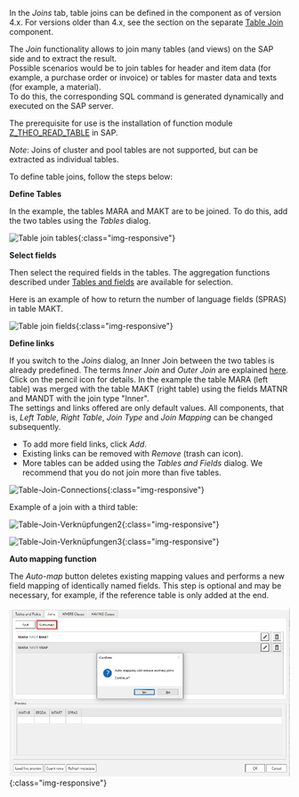 In the *Joins* tab, table joins can be defined in the component as of version 4.x. For versions older than 4.x, see the section on the separate [Table Join](../table-join) component. <br>

The *Join* functionality allows to join many tables (and views) on the SAP side and to extract the result. <br>
Possible scenarios would be to join tables for header and item data (for example, a purchase order or invoice) or tables for master data and texts (for example, a material). <br>
To do this, the corresponding SQL command is generated dynamically and executed on the SAP server. <br>

The prerequisite for use is the installation of function module [Z_THEO_READ_TABLE](../sap-customizing/custom-function-module-for-table-extraction) in SAP. <br> 

*Note*: Joins of cluster and pool tables are not supported, but can be extracted as individual tables.

To define table joins, follow the steps below:

**Define Tables** <br>

In the example, the tables MARA and MAKT are to be joined. To do this, add the two tables using the *Tables* dialog. 

![Table join tables](/img/content/join_tabellen_auswählen.png){:class="img-responsive"}

**Select fields** <br>

Then select the required fields in the tables. The aggregation functions described under [Tables and fields](./tables_and_fields) are available for selection. 

Here is an example of how to return the number of language fields (SPRAS) in table MAKT.   

![Table join fields](/img/content/join_felder_auswählen.png){:class="img-responsive"}

**Define links** <br>

If you switch to the *Joins* dialog, an Inner Join between the two tables is already predefined. The terms *Inner Join* and *Outer Join* are explained [here](https://help.sap.com/doc/saphelp_nwpi71/7.1/en-US/cf/21ec77446011d189700000e8322d00/content.htm?no_cache=true). <br>
Click on the pencil icon for details. In the example the table MARA (left table) was merged with the table MAKT (right table) using the fields MATNR and MANDT with the join type "Inner". <br>
The settings and links offered are only default values. All components, that is, *Left Table*, *Right Table*, *Join Type* and *Join Mapping* can be changed subsequently. <br>
- To add more field links, click *Add*. 
- Existing links can be removed with *Remove* (trash can icon). 
- More tables can be added using the *Tables and Fields* dialog. We recommend that you do not join more than five tables.    

![Table-Join-Connections](/img/content/join_verknüpfungen_01.png){:class="img-responsive"}

Example of a join with a third table:

![Table-Join-Verknüpfungen2](/img/content/join_verknüpfungen_02.png){:class="img-responsive"}

![Table-Join-Verknüpfungen3](/img/content/join_verknüpfungen_03.png){:class="img-responsive"}

   
**Auto mapping function** <br>

The *Auto-map* button deletes existing mapping values and performs a new field mapping of identically named fields. This step is optional and may be necessary, for example, if the reference table is only added at the end.     

![Table-Join-Automapping](/img/content/join_automap.png){:class="img-responsive"}